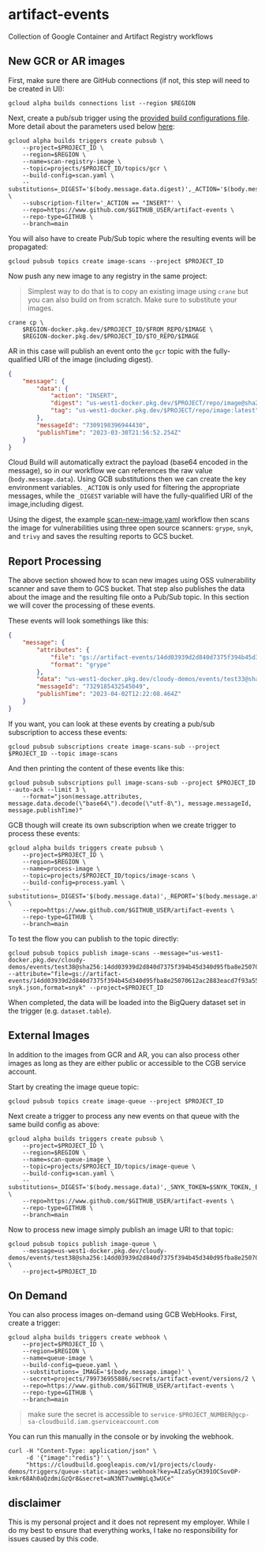 # artifact-events

Collection of Google Container and Artifact Registry workflows 

## New GCR or AR images 

First, make sure there are GitHub connections (if not, this step will need to be created in UI):

```shell
gcloud alpha builds connections list --region $REGION
```

Next, create a pub/sub trigger using the [provided  build configurations file](scan-new-image.yaml). More detail about the parameters used below [here](https://cloud.google.com/build/docs/automate-builds-pubsub-events):

```shell
gcloud alpha builds triggers create pubsub \
    --project=$PROJECT_ID \
    --region=$REGION \
    --name=scan-registry-image \
    --topic=projects/$PROJECT_ID/topics/gcr \
    --build-config=scan.yaml \
    --substitutions=_DIGEST='$(body.message.data.digest)',_ACTION='$(body.message.data.action)',_SNYK_TOKEN=$SNYK_TOKEN,_BUCKET=$BUCKET \
    --subscription-filter='_ACTION == "INSERT"' \
    --repo=https://www.github.com/$GITHUB_USER/artifact-events \
    --repo-type=GITHUB \
    --branch=main
```

You will also have to create Pub/Sub topic where the resulting events will be propagated: 

```shell
gcloud pubsub topics create image-scans --project $PROJECT_ID
```

Now push any new image to any registry in the same project: 

> Simplest way to do that is to copy an existing image using `crane` but you can also build on from scratch. Make sure to substitute your images.

```shell
crane cp \
    $REGION-docker.pkg.dev/$PROJECT_ID/$FROM_REPO/$IMAGE \
    $REGION-docker.pkg.dev/$PROJECT_ID/$TO_REPO/$IMAGE
```

AR in this case will publish an event onto the `gcr` topic with the fully-qualified URI of the image (including digest). 

```json
{
    "message": {
        "data": {
            "action": "INSERT", 
            "digest": "us-west1-docker.pkg.dev/$PROJECT/repo/image@sha256:54bc0fead59f304f1727280c3b520aeea7b9e6fd405b7a6ee1dddc8d78044516", 
            "tag": "us-west1-docker.pkg.dev/$PROJECT/repo/image:latest"
        },
        "messageId": "7309198396944430",
        "publishTime": "2023-03-30T21:56:52.254Z"
    }
}
```

Cloud Build will automatically extract the payload (base64 encoded in the message), so in our workflow we can references the raw value (`body.message.data`). Using GCB substitutions then we can create the key environment variables. `_ACTION` is only used for filtering the appropriate messages, while the `_DIGEST` variable will have the fully-qualified URI of the image,including digest.

Using the digest, the example [scan-new-image.yaml](scan-new-image.yaml) workflow then scans the image for vulnerabilities using three open source scanners: `grype`, `snyk`, and `trivy` and saves the resulting reports to GCS bucket.

## Report Processing

The above section showed how to scan new images using OSS vulnerability scanner and save them to GCS bucket. That step also publishes the data about the image and the resulting file onto a Pub/Sub topic. In this section we will cover the processing of these events.

These events will look somethings like this:

```json
{
    "message": {
        "attributes": {
            "file": "gs://artifact-events/14dd03939d2d840d7375f394b45d340d95fba8e25070612ac2883eacd7f93a55-grype.json",
            "format": "grype"
        },
        "data": "us-west1-docker.pkg.dev/cloudy-demos/events/test33@sha256:14dd03939d2d840d7375f394b45d340d95fba8e25070612ac2883eacd7f93a55",
        "messageId": "7329185432545049",
        "publishTime": "2023-04-02T12:22:08.464Z"
    }
}
```

If you want, you can look at these events by creating a pub/sub subscription to access these events:

```shell
gcloud pubsub subscriptions create image-scans-sub --project $PROJECT_ID --topic image-scans
```

And then printing the content of these events like this:

```shell
gcloud pubsub subscriptions pull image-scans-sub --project $PROJECT_ID --auto-ack --limit 3 \
    --format="json(message.attributes, message.data.decode(\"base64\").decode(\"utf-8\"), message.messageId, message.publishTime)"
```

GCB though will create its own subscription when we create trigger to process these events:

```shell
gcloud alpha builds triggers create pubsub \
    --project=$PROJECT_ID \
    --region=$REGION \
    --name=process-image \
    --topic=projects/$PROJECT_ID/topics/image-scans \
    --build-config=process.yaml \
    --substitutions=_DIGEST='$(body.message.data)',_REPORT='$(body.message.attributes.file)',_FORMAT='$(body.message.attributes.format)',_BUCKET=$BUCKET,_DATASET=$DATASET \
    --repo=https://www.github.com/$GITHUB_USER/artifact-events \
    --repo-type=GITHUB \
    --branch=main
```

To test the flow you can publish to the topic directly:

```shell
gcloud pubsub topics publish image-scans --message="us-west1-docker.pkg.dev/cloudy-demos/events/test38@sha256:14dd03939d2d840d7375f394b45d340d95fba8e25070612ac2883eacd7f93a55" --attribute="file=gs://artifact-events/14dd03939d2d840d7375f394b45d340d95fba8e25070612ac2883eacd7f93a55-snyk.json,format=snyk" --project=$PROJECT_ID
```

When completed, the data will be loaded into the BigQuery dataset set in the trigger (e.g. `dataset.table`).

## External Images 

In addition to the images from GCR and AR, you can also process other images as long as they are either public or accessible to the CGB service account. 

Start by creating the image queue topic: 

```shell
gcloud pubsub topics create image-queue --project $PROJECT_ID
```

Next create a trigger to process any new events on that queue with the same build config as above: 

```shell
gcloud alpha builds triggers create pubsub \
    --project=$PROJECT_ID \
    --region=$REGION \
    --name=scan-queue-image \
    --topic=projects/$PROJECT_ID/topics/image-queue \
    --build-config=scan.yaml \
    --substitutions=_DIGEST='$(body.message.data)',_SNYK_TOKEN=$SNYK_TOKEN,_BUCKET=$BUCKET \
    --repo=https://www.github.com/$GITHUB_USER/artifact-events \
    --repo-type=GITHUB \
    --branch=main
```

Now to process new image simply publish an image URI to that topic:

```shell
gcloud pubsub topics publish image-queue \
    --message=us-west1-docker.pkg.dev/cloudy-demos/events/test38@sha256:14dd03939d2d840d7375f394b45d340d95fba8e25070612ac2883eacd7f93a55 \
    --project=$PROJECT_ID
```

## On Demand

You can also process images on-demand using GCB WebHooks. First, create a trigger: 

```shell
gcloud alpha builds triggers create webhook \
    --project=$PROJECT_ID \
    --region=$REGION \
    --name=queue-image \
    --build-config=queue.yaml \
    --substitutions=_IMAGE='$(body.message.image)' \
    --secret=projects/799736955886/secrets/artifact-event/versions/2 \
    --repo=https://www.github.com/$GITHUB_USER/artifact-events \
    --repo-type=GITHUB \
    --branch=main
```

> make sure the secret is accessible to `service-$PROJECT_NUMBER@gcp-sa-cloudbuild.iam.gserviceaccount.com`

You can run this manually in the console or by invoking the webhook. 

```shell
curl -H "Content-Type: application/json" \
     -d '{"image":"redis"}' \
     "https://cloudbuild.googleapis.com/v1/projects/cloudy-demos/triggers/queue-static-images:webhook?key=AIzaSyCH391OCSovOP-kmkr68Ah0aQzdmiGzQr8&secret=aN3NT7uwmWgLq3wUCe"
```


## disclaimer

This is my personal project and it does not represent my employer. While I do my best to ensure that everything works, I take no responsibility for issues caused by this code.


